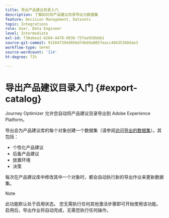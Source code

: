 ```yaml
---
title: 导出产品建议目录入门
description: 了解如何将产品建议目录导出为数据集
feature: Decision Management, Datasets
topic: Integrations
role: User, Data Engineer
level: Intermediate
exl-id: f30abea1-b204-4470-9836-75fae916bbb1
source-git-commit: 91584f394d956df4b69a885feacc40435360dae3
workflow-type: tm+mt
source-wordcount: '114'
ht-degree: 72%

---
```


# 导出产品建议目录入门 {#export-catalog}

Journey Optimizer 允许您自动将产品建议目录导出到 Adobe Experience Platform。

导出会为产品建议库的每个对象创建一个数据集（请参阅[访问导出的数据集](../export-catalog/access-dataset.md)）。其包括：

* 个性化产品建议
* 后备产品建议
* 放置环境
* 决策

每次在产品建议库中修改其中一个对象时，都会自动执行新的导出作业来更新数据集。

>[!NOTE]
>
>此功能默认处于启用状态。 您无需执行任何其他激活步骤即可开始使用该功能。 启用后，导出作业将自动完成，无需您执行任何操作。

<!--
>[!NOTE]
>
>This feature is not enabled by default. If you want to use it, reach out to your Adobe contact to have it activated for your catalog. Once it is enabled, export jobs will be automated and will require no action from your side.
-->
